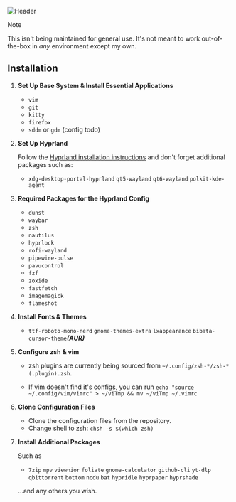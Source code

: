 ![Header](https://imgur.com/eszGk3V.png)
    
> [!NOTE]
> This isn't being maintained for general use. It's not meant to work out-of-the-box in *any* environment except my own.

## Installation

1. **Set Up Base System & Install Essential Applications**

   - `vim`
   - `git`
   - `kitty`
   - `firefox`
   - `sddm` or `gdm` (config todo)

2. **Set Up Hyprland**

   Follow the [Hyprland installation instructions](https://wiki.hyprland.org/Getting-Started/Installation/) and don't forget additional packages such as:

   - `xdg-desktop-portal-hyprland` `qt5-wayland` `qt6-wayland` `polkit-kde-agent`

3. **Required Packages for the Hyprland Config**

   - `dunst`
   - `waybar`
   - `zsh`
   - `nautilus`
   - `hyprlock`
   - `rofi-wayland`
   - `pipewire-pulse`
   - `pavucontrol`
   - `fzf`
   - `zoxide`
   - `fastfetch`
   - `imagemagick`
   - `flameshot`

4. **Install Fonts & Themes**

   - `ttf-roboto-mono-nerd` `gnome-themes-extra` `lxappearance` `bibata-cursor-theme`***(AUR)*** 

5. **Configure zsh & vim**

   - zsh plugins are currently being sourced from `~/.config/zsh-*/zsh-*(.plugin).zsh`.

   - If vim doesn't find it's configs, you can run `echo "source ~/.config/vim/vimrc" > ~/viTmp && mv ~/viTmp ~/.vimrc`

6. **Clone Configuration Files**

   - Clone the configuration files from the repository.
   - Change shell to zsh: `chsh -s $(which zsh)`

7. **Install Additional Packages**

   Such as

   - `7zip` `mpv` `viewnior` `foliate` `gnome-calculator` `github-cli` `yt-dlp` `qbittorrent` `bottom` `ncdu` `bat` `hypridle` `hyprpaper` `hyprshade`

   ...and any others you wish.

